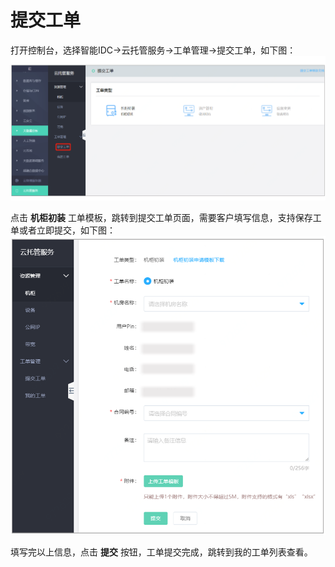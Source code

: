 # 提交工单

打开控制台，选择智能IDC->云托管服务->工单管理->提交工单，如下图：
![](https://github.com/jdcloudcom/cn/blob/cn-Cloud-Cabinet-Service/image/Hyper-Converged-IDC/Cloud-Cabinet-Service/CCS006.png)

点击 **机柜初装** 工单模板，跳转到提交工单页面，需要客户填写信息，支持保存工单或者立即提交，如下图：
![提交工单填写页面查看连接](https://github.com/jdcloudcom/cn/blob/cn-Cloud-Cabinet-Service/image/Hyper-Converged-IDC/Cloud-Cabinet-Service/CCS007.png)

填写完以上信息，点击 **提交** 按钮，工单提交完成，跳转到我的工单列表查看。
